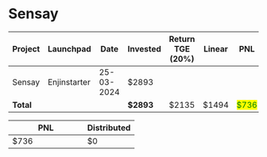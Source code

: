 # Sensay



<table data-full-width="true"><thead><tr><th width="152">Project</th><th width="138">Launchpad</th><th width="132">Date</th><th width="133">Invested</th><th>Return TGE (20%)</th><th>Linear</th><th>PNL</th></tr></thead><tbody><tr><td>Sensay</td><td>Enjinstarter</td><td>25-03-2024</td><td>$2893</td><td></td><td></td><td></td></tr><tr><td><strong>Total</strong></td><td></td><td></td><td><strong>$2893</strong></td><td>$2135</td><td>$1494</td><td><mark style="color:green;">$736</mark></td></tr></tbody></table>

<table data-full-width="true"><thead><tr><th width="135">PNL</th><th>Distributed</th></tr></thead><tbody><tr><td>$736</td><td>$0</td></tr></tbody></table>
